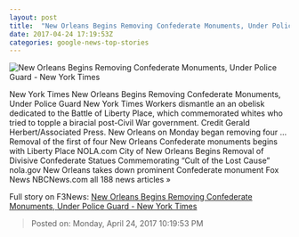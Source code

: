 ```yaml
---
layout: post
title:  "New Orleans Begins Removing Confederate Monuments, Under Police Guard - New York Times"
date: 2017-04-24 17:19:53Z
categories: google-news-top-stories
---
```


![New Orleans Begins Removing Confederate Monuments, Under Police Guard - New York Times](https://static01.nyt.com/images/2017/04/24/us/25xp-statues2/25xp-statues2-facebookJumbo.jpg)

New York Times New Orleans Begins Removing Confederate Monuments, Under Police Guard New York Times Workers dismantle an an obelisk dedicated to the Battle of Liberty Place, which commemorated whites who tried to topple a biracial post-Civil War government. Credit Gerald Herbert/Associated Press. New Orleans on Monday began removing four ... Removal of the first of four New Orleans Confederate monuments begins with Liberty Place NOLA.com City of New Orleans Begins Removal of Divisive Confederate Statues Commemorating “Cult of the Lost Cause” nola.gov New Orleans takes down prominent Confederate monument Fox News NBCNews.com all 188 news articles »


Full story on F3News: [New Orleans Begins Removing Confederate Monuments, Under Police Guard - New York Times](http://www.f3nws.com/n/yJYXHF)

> Posted on: Monday, April 24, 2017 10:19:53 PM
